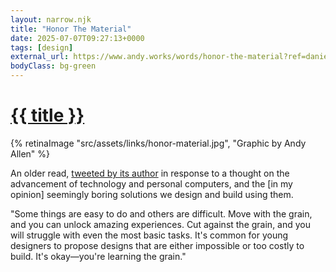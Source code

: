 ```yaml
---
layout: narrow.njk
title: "Honor The Material"
date: 2025-07-07T09:27:13+0000
tags: [design]
external_url: https://www.andy.works/words/honor-the-material?ref=daniel.pizza
bodyClass: bg-green
---
```


<h1><a href="{{ external_url }}">{{ title }}</a></h1>

{% retinaImage "src/assets/links/honor-material.jpg", "Graphic by Andy Allen" %}

An older read, [tweeted by its author](https://twitter.com/asallen/status/1639763243265835008?s=20&ref=daniel.pizza) in response to a thought on the advancement of technology and personal computers, and the [in my opinion] seemingly boring solutions we design and build using them.

"Some things are easy to do and others are difficult. Move with the grain, and you can unlock amazing experiences. Cut against the grain, and you will struggle with even the most basic tasks. It's common for young designers to propose designs that are either impossible or too costly to build. It's okay—you're learning the grain."